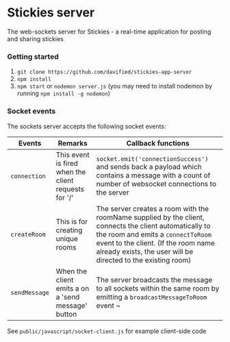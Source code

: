 # Stickies server

The web-sockets server for Stickies - a real-time application for posting and sharing stickies

### Getting started
1) `git clone https://github.com/davified/stickies-app-server`
2) `npm install`
3) `npm start` or `nodemon server.js` (you may need to install nodemon by running `npm install -g nodemon`)

### Socket events
The sockets server accepts the following socket events:

|Events| Remarks | Callback functions |
|---|---|---|
|`connection`| This event is fired when the client requests for '/' | `socket.emit('connectionSuccess')` and sends back a payload which contains a message with a count of number of websocket connections to the server
|`createRoom`|This is for creating unique rooms| The server creates a room with the roomName supplied by the client, connects the client automatically to the room and emits a `connectToRoom` event to the client. (If the room name already exists, the user will be directed to the existing room)|
|`sendMessage`| When the client emits a on a 'send message' button| The server broadcasts the message to all sockets within the same room by emitting a `broadcastMessageToRoom` event ~

See `public/javascript/socket-client.js` for example client-side code
